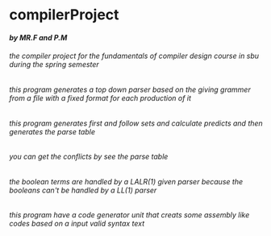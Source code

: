 # compilerProject
#### *by MR.F and P.M*
###### *the compiler project for the fundamentals of compiler design course in sbu during the spring semester*
###### this program generates a top down parser based on the giving grammer from a file with a fixed format for each production of it
###### this program generates first and follow sets and calculate predicts and then generates the parse table
###### you can get the conflicts by see the parse table
###### the boolean terms are handled by a LALR(1) given parser because the booleans can't be handled by a LL(1) parser
###### this program have a code generator unit that creats some assembly like codes based on a input valid syntax text
